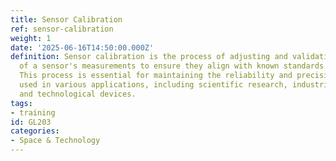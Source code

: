 ```yaml
---
title: Sensor Calibration
ref: sensor-calibration
weight: 1
date: '2025-06-16T14:50:00.000Z'
definition: Sensor calibration is the process of adjusting and validating the accuracy
  of a sensor's measurements to ensure they align with known standards or values.
  This process is essential for maintaining the reliability and precision of sensors
  used in various applications, including scientific research, industrial processes,
  and technological devices.
tags:
- training
id: GL203
categories:
- Space & Technology
---
```


